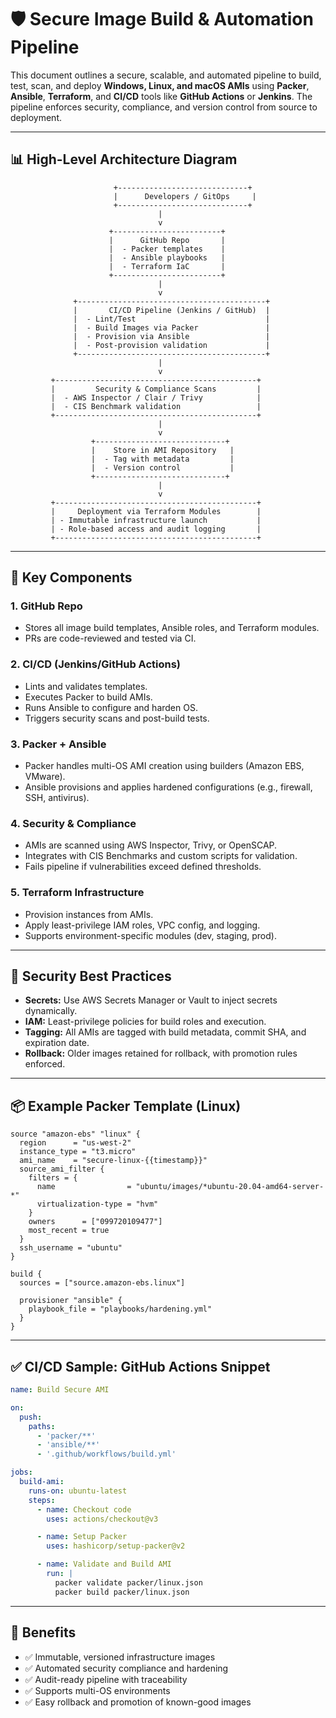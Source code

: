 
# 🛡️ Secure Image Build & Automation Pipeline

This document outlines a secure, scalable, and automated pipeline to build, test, scan, and deploy **Windows, Linux, and macOS AMIs** using **Packer**, **Ansible**, **Terraform**, and **CI/CD** tools like **GitHub Actions** or **Jenkins**. The pipeline enforces security, compliance, and version control from source to deployment.

---

## 📊 High-Level Architecture Diagram

```
                       +-----------------------------+
                       |      Developers / GitOps     |
                       +-----------------------------+
                                 |
                                 v
                      +------------------------+
                      |      GitHub Repo       |
                      |  - Packer templates    |
                      |  - Ansible playbooks   |
                      |  - Terraform IaC       |
                      +------------------------+
                                 |
                                 v
              +------------------------------------------+
              |       CI/CD Pipeline (Jenkins / GitHub)  |
              |  - Lint/Test                             |
              |  - Build Images via Packer               |
              |  - Provision via Ansible                 |
              |  - Post-provision validation             |
              +------------------------------------------+
                                 |
                                 v
         +---------------------------------------------+
         |         Security & Compliance Scans         |
         |  - AWS Inspector / Clair / Trivy            |
         |  - CIS Benchmark validation                 |
         +---------------------------------------------+
                                 |
                                 v
                  +-----------------------------+
                  |    Store in AMI Repository   |
                  |  - Tag with metadata         |
                  |  - Version control           |
                  +-----------------------------+
                                 |
                                 v
         +---------------------------------------------+
         |     Deployment via Terraform Modules        |
         | - Immutable infrastructure launch           |
         | - Role-based access and audit logging       |
         +---------------------------------------------+
```

---

## 🔧 Key Components

### 1. GitHub Repo
- Stores all image build templates, Ansible roles, and Terraform modules.
- PRs are code-reviewed and tested via CI.

### 2. CI/CD (Jenkins/GitHub Actions)
- Lints and validates templates.
- Executes Packer to build AMIs.
- Runs Ansible to configure and harden OS.
- Triggers security scans and post-build tests.

### 3. Packer + Ansible
- Packer handles multi-OS AMI creation using builders (Amazon EBS, VMware).
- Ansible provisions and applies hardened configurations (e.g., firewall, SSH, antivirus).

### 4. Security & Compliance
- AMIs are scanned using AWS Inspector, Trivy, or OpenSCAP.
- Integrates with CIS Benchmarks and custom scripts for validation.
- Fails pipeline if vulnerabilities exceed defined thresholds.

### 5. Terraform Infrastructure
- Provision instances from AMIs.
- Apply least-privilege IAM roles, VPC config, and logging.
- Supports environment-specific modules (dev, staging, prod).

---

## 🔐 Security Best Practices

- **Secrets:** Use AWS Secrets Manager or Vault to inject secrets dynamically.
- **IAM:** Least-privilege policies for build roles and execution.
- **Tagging:** All AMIs are tagged with build metadata, commit SHA, and expiration date.
- **Rollback:** Older images retained for rollback, with promotion rules enforced.

---

## 📦 Example Packer Template (Linux)

```hcl
source "amazon-ebs" "linux" {
  region      = "us-west-2"
  instance_type = "t3.micro"
  ami_name    = "secure-linux-{{timestamp}}"
  source_ami_filter {
    filters = {
      name                = "ubuntu/images/*ubuntu-20.04-amd64-server-*"
      virtualization-type = "hvm"
    }
    owners      = ["099720109477"]
    most_recent = true
  }
  ssh_username = "ubuntu"
}

build {
  sources = ["source.amazon-ebs.linux"]

  provisioner "ansible" {
    playbook_file = "playbooks/hardening.yml"
  }
}
```

---

## ✅ CI/CD Sample: GitHub Actions Snippet

```yaml
name: Build Secure AMI

on:
  push:
    paths:
      - 'packer/**'
      - 'ansible/**'
      - '.github/workflows/build.yml'

jobs:
  build-ami:
    runs-on: ubuntu-latest
    steps:
      - name: Checkout code
        uses: actions/checkout@v3

      - name: Setup Packer
        uses: hashicorp/setup-packer@v2

      - name: Validate and Build AMI
        run: |
          packer validate packer/linux.json
          packer build packer/linux.json
```

---

## 📌 Benefits

- ✅ Immutable, versioned infrastructure images
- ✅ Automated security compliance and hardening
- ✅ Audit-ready pipeline with traceability
- ✅ Supports multi-OS environments
- ✅ Easy rollback and promotion of known-good images
